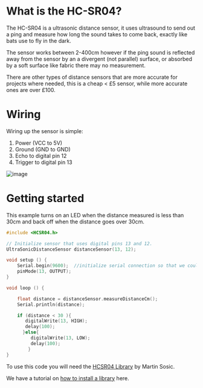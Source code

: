# What is the HC-SR04?
The HC-SR04 is a ultrasonic distance sensor, it uses ultrasound to send out a ping and measure how long the sound takes to come back, exactly like bats use to fly in the dark.

The sensor works between 2-400cm however if the ping sound is reflected away from the sensor by an a divergent (not parallel) surface, or absorbed by a soft surface like fabric there may no measurement.

There are other types of distance sensors that are more accurate for projects where needed, this is a cheap < £5 sensor, while more accurate ones are over £100.

# Wiring
Wiring up the sensor is simple:

1. Power (VCC to 5V)
1. Ground (GND to GND)
1. Echo to digital pin 12
1. Trigger to digital pin 13

![image](https://github.com/creativetechnologylab/physicalComputingTutorials/assets/64136454/f46a6eed-1c1c-4b92-b1be-99f88633f549)



# Getting started

This example turns on an LED when the distance measured is less than 30cm and back off when the distance goes over 30cm.

````c++
#include <HCSR04.h>

// Initialize sensor that uses digital pins 13 and 12.
UltraSonicDistanceSensor distanceSensor(13, 12);  

void setup () {
    Serial.begin(9600);  //initialize serial connection so that we could print values from sensor.
    pinMode(13, OUTPUT);
}

void loop () {

    float distance = distanceSensor.measureDistanceCm();
    Serial.println(distance);

    if (distance < 30 ){
       digitalWrite(13, HIGH);
       delay(100);
      }else{
         digitalWrite(13, LOW);
         delay(100);
        }
}
````

To use this code you will need the [HCSR04 Library](https://www.arduinolibraries.info/libraries/hcsr04) by Martin Sosic.

We have a tutorial on [how to install a library](https://lab.arts.ac.uk/books/physical-computing/page/how-to-install-libraries) here.
